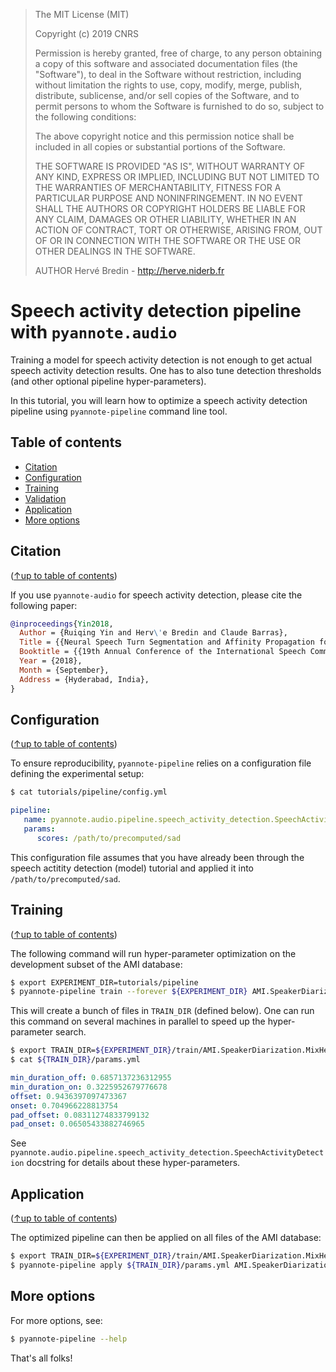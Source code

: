 > The MIT License (MIT)
>
> Copyright (c) 2019 CNRS
>
> Permission is hereby granted, free of charge, to any person obtaining a copy
> of this software and associated documentation files (the "Software"), to deal
> in the Software without restriction, including without limitation the rights
> to use, copy, modify, merge, publish, distribute, sublicense, and/or sell
> copies of the Software, and to permit persons to whom the Software is
> furnished to do so, subject to the following conditions:
>
> The above copyright notice and this permission notice shall be included in all
> copies or substantial portions of the Software.
>
> THE SOFTWARE IS PROVIDED "AS IS", WITHOUT WARRANTY OF ANY KIND, EXPRESS OR
> IMPLIED, INCLUDING BUT NOT LIMITED TO THE WARRANTIES OF MERCHANTABILITY,
> FITNESS FOR A PARTICULAR PURPOSE AND NONINFRINGEMENT. IN NO EVENT SHALL THE
> AUTHORS OR COPYRIGHT HOLDERS BE LIABLE FOR ANY CLAIM, DAMAGES OR OTHER
> LIABILITY, WHETHER IN AN ACTION OF CONTRACT, TORT OR OTHERWISE, ARISING FROM,
> OUT OF OR IN CONNECTION WITH THE SOFTWARE OR THE USE OR OTHER DEALINGS IN THE
> SOFTWARE.
>
> AUTHOR
> Hervé Bredin - http://herve.niderb.fr

# Speech activity detection pipeline with `pyannote.audio`

Training a model for speech activity detection is not enough to get actual speech activity detection results. One has to also tune detection thresholds (and other optional pipeline hyper-parameters).

In this tutorial, you will learn how to optimize a speech activity detection pipeline using `pyannote-pipeline` command line tool.

## Table of contents
- [Citation](#citation)
- [Configuration](#configuration)
- [Training](#training)
- [Validation](#validation)
- [Application](#application)
- [More options](#more-options)

## Citation
([↑up to table of contents](#table-of-contents))

If you use `pyannote-audio` for speech activity detection, please cite the following paper:

```bibtex
@inproceedings{Yin2018,
  Author = {Ruiqing Yin and Herv\'e Bredin and Claude Barras},
  Title = {{Neural Speech Turn Segmentation and Affinity Propagation for Speaker Diarization}},
  Booktitle = {{19th Annual Conference of the International Speech Communication Association, Interspeech 2018}},
  Year = {2018},
  Month = {September},
  Address = {Hyderabad, India},
}
```

## Configuration
([↑up to table of contents](#table-of-contents))

To ensure reproducibility, `pyannote-pipeline` relies on a configuration file defining the experimental setup:

```bash
$ cat tutorials/pipeline/config.yml
```
```yaml
pipeline:
   name: pyannote.audio.pipeline.speech_activity_detection.SpeechActivityDetection
   params:
      scores: /path/to/precomputed/sad
```

This configuration file assumes that you have already been through the speech actitity detection (model) tutorial and applied it into `/path/to/precomputed/sad`.
 
## Training
([↑up to table of contents](#table-of-contents))

The following command will run hyper-parameter optimization on the development subset of the AMI database:

```bash
$ export EXPERIMENT_DIR=tutorials/pipeline
$ pyannote-pipeline train --forever ${EXPERIMENT_DIR} AMI.SpeakerDiarization.MixHeadset
```

This will create a bunch of files in `TRAIN_DIR` (defined below).
One can run this command on several machines in parallel to speed up the hyper-parameter search.

```bash
$ export TRAIN_DIR=${EXPERIMENT_DIR}/train/AMI.SpeakerDiarization.MixHeadset.development
$ cat ${TRAIN_DIR}/params.yml
```
```yaml
min_duration_off: 0.6857137236312955
min_duration_on: 0.3225952679776678
offset: 0.9436397097473367
onset: 0.704966228813754
pad_offset: 0.08311274833799132
pad_onset: 0.06505433882746965
```

See `pyannote.audio.pipeline.speech_activity_detection.SpeechActivityDetection` docstring for details about these hyper-parameters.

## Application
([↑up to table of contents](#table-of-contents))

The optimized pipeline can then be applied on all files of the AMI database:

```bash
$ export TRAIN_DIR=${EXPERIMENT_DIR}/train/AMI.SpeakerDiarization.MixHeadset.development
$ pyannote-pipeline apply ${TRAIN_DIR}/params.yml AMI.SpeakerDiarization.MixHeadset /path/to/pipeline/output
```

## More options

For more options, see:

```bash
$ pyannote-pipeline --help
```

That's all folks!
